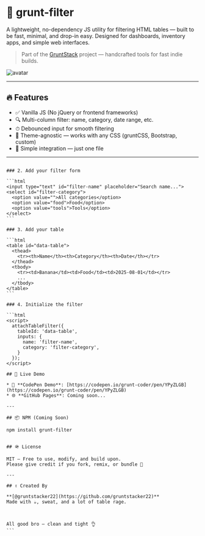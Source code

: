 
# 🧹 grunt-filter

A lightweight, no-dependency JS utility for filtering HTML tables — built to be fast, minimal, and drop-in easy. Designed for dashboards, inventory apps, and simple web interfaces.

> Part of the [GruntStack](https://github.com/gruntstacker22) project — handcrafted tools for fast indie builds.

![avatar](https://avatars.githubusercontent.com/u/17316726?v=4)

---

## 🔥 Features

- ✅ Vanilla JS (No jQuery or frontend frameworks)
- 🔍 Multi-column filter: name, category, date range, etc.
- ⏱ Debounced input for smooth filtering
- 🎨 Theme-agnostic — works with any CSS (gruntCSS, Bootstrap, custom)
- 📁 Simple integration — just one file

---


````

### 2. Add your filter form

```html
<input type="text" id="filter-name" placeholder="Search name...">
<select id="filter-category">
  <option value="">All categories</option>
  <option value="food">Food</option>
  <option value="tools">Tools</option>
</select>
```

### 3. Add your table

```html
<table id="data-table">
  <thead>
    <tr><th>Name</th><th>Category</th><th>Date</th></tr>
  </thead>
  <tbody>
    <tr><td>Banana</td><td>Food</td><td>2025-08-01</td></tr>
    ...
  </tbody>
</table>
```

### 4. Initialize the filter

```html
<script>
  attachTableFilter({
    tableId: 'data-table',
    inputs: {
      name: 'filter-name',
      category: 'filter-category',
    }
  });
</script>

## 🔧 Live Demo

* 🧪 **CodePen Demo**: [https://codepen.io/grunt-coder/pen/YPyZLGB](https://codepen.io/grunt-coder/pen/YPyZLGB)
* 🌐 **GitHub Pages**: Coming soon...

---

## 📦 NPM (Coming Soon)

npm install grunt-filter


## 🪖 License

MIT — Free to use, modify, and build upon.
Please give credit if you fork, remix, or bundle 🙏

---

## ✌️ Created By

**[@gruntstacker22](https://github.com/gruntstacker22)**
Made with ☕, sweat, and a lot of table rage.



All good bro — clean and tight 👌
```
